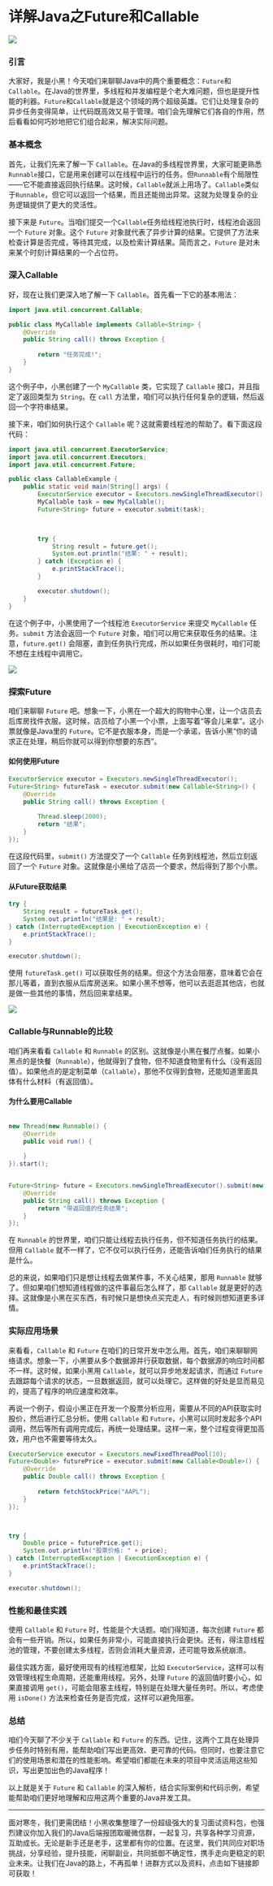 # 详解Java之Future和Callable 

[![](https://p3-juejin.byteimg.com/tos-cn-i-k3u1fbpfcp/03da3283dd4b444a81d4af576c6683fa~tplv-k3u1fbpfcp-jj-mark:3024:0:0:0:q75.awebp#?w=981&h=394&s=39436&e=png&b=ffffff)
](https://link.juejin.cn/?target=https%3A%2F%2Fimgse.com%2Fi%2FpisOocQ "https://imgse.com/i/pisOocQ")

### 引言

大家好，我是小黑！今天咱们来聊聊Java中的两个重要概念：`Future`和`Callable`。在Java的世界里，多线程和并发编程是个老大难问题，但也是提升性能的利器。`Future`和`Callable`就是这个领域的两个超级英雄。它们让处理复杂的异步任务变得简单，让代码既高效又易于管理。咱们会先理解它们各自的作用，然后看看如何巧妙地把它们组合起来，解决实际问题。

### 基本概念

首先，让我们先来了解一下 `Callable`。在Java的多线程世界里，大家可能更熟悉`Runnable`接口，它是用来创建可以在线程中运行的任务。但`Runnable`有个局限性——它不能直接返回执行结果。这时候，`Callable`就派上用场了。`Callable`类似于`Runnable`，但它可以返回一个结果，而且还能抛出异常。这就为处理复杂的业务逻辑提供了更大的灵活性。

接下来是 `Future`。当咱们提交一个`Callable`任务给线程池执行时，线程池会返回一个 `Future` 对象。这个 `Future` 对象就代表了异步计算的结果。它提供了方法来检查计算是否完成，等待其完成，以及检索计算结果。简而言之，`Future` 是对未来某个时刻计算结果的一个占位符。

### 深入Callable

好，现在让我们更深入地了解一下 `Callable`。首先看一下它的基本用法：

```java
import java.util.concurrent.Callable;

public class MyCallable implements Callable<String> {
    @Override
    public String call() throws Exception {
        
        return "任务完成!";
    }
}

```

这个例子中，小黑创建了一个 `MyCallable` 类，它实现了 `Callable` 接口，并且指定了返回类型为 `String`。在 `call` 方法里，咱们可以执行任何复杂的逻辑，然后返回一个字符串结果。

接下来，咱们如何执行这个 `Callable` 呢？这就需要线程池的帮助了。看下面这段代码：

```java
import java.util.concurrent.ExecutorService;
import java.util.concurrent.Executors;
import java.util.concurrent.Future;

public class CallableExample {
    public static void main(String[] args) {
        ExecutorService executor = Executors.newSingleThreadExecutor();
        MyCallable task = new MyCallable();
        Future<String> future = executor.submit(task);

        

        try {
            String result = future.get(); 
            System.out.println("结果: " + result);
        } catch (Exception e) {
            e.printStackTrace();
        }

        executor.shutdown();
    }
}

```

在这个例子中，小黑使用了一个线程池 `ExecutorService` 来提交 `MyCallable` 任务。`submit` 方法会返回一个 `Future` 对象，咱们可以用它来获取任务的结果。注意，`future.get()` 会阻塞，直到任务执行完成，所以如果任务很耗时，咱们可能不想在主线程中调用它。

[![](https://p3-juejin.byteimg.com/tos-cn-i-k3u1fbpfcp/be33fe72a3f149dd8dc2bbfb7512749d~tplv-k3u1fbpfcp-jj-mark:3024:0:0:0:q75.awebp#?w=975&h=703&s=26949&e=png&b=ffffff)
](https://link.juejin.cn/?target=https%3A%2F%2Fimgse.com%2Fi%2FpisOI1g "https://imgse.com/i/pisOI1g")

### 探索Future

咱们来聊聊 `Future` 吧。想象一下，小黑在一个超大的购物中心里，让一个店员去后库房找件衣服。这时候，店员给了小黑一个小票，上面写着“等会儿来拿”。这小票就像是Java里的 `Future`。它不是衣服本身，而是一个承诺，告诉小黑“你的请求正在处理，稍后你就可以得到你想要的东西”。

#### 如何使用Future

```java
ExecutorService executor = Executors.newSingleThreadExecutor();
Future<String> futureTask = executor.submit(new Callable<String>() {
    @Override
    public String call() throws Exception {
        
        Thread.sleep(2000);
        return "结果";
    }
});

```

在这段代码里，`submit()` 方法提交了一个 `Callable` 任务到线程池，然后立刻返回了一个 `Future` 对象。这就像是小黑给了店员一个要求，然后得到了那个小票。

#### 从Future获取结果

```java
try {
    String result = futureTask.get(); 
    System.out.println("结果是: " + result);
} catch (InterruptedException | ExecutionException e) {
    e.printStackTrace();
}

executor.shutdown();

```

使用 `futureTask.get()` 可以获取任务的结果。但这个方法会阻塞，意味着它会在那儿等着，直到衣服从后库房送来。如果小黑不想等，他可以去逛逛其他店，也就是做一些其他的事情，然后回来拿结果。

[![](https://p3-juejin.byteimg.com/tos-cn-i-k3u1fbpfcp/ed878c3e1e0b4b25aa08acf191a2dca4~tplv-k3u1fbpfcp-jj-mark:3024:0:0:0:q75.awebp#?w=928&h=885&s=30901&e=png&b=ffffff)
](https://link.juejin.cn/?target=https%3A%2F%2Fimgse.com%2Fi%2FpisO59S "https://imgse.com/i/pisO59S")

### Callable与Runnable的比较

咱们再来看看 `Callable` 和 `Runnable` 的区别。这就像是小黑在餐厅点餐。如果小黑点的是快餐（`Runnable`），他就得到了食物，但不知道食物里有什么（没有返回值）。如果他点的是定制菜单（`Callable`），那他不仅得到食物，还能知道里面具体有什么材料（有返回值）。

#### 为什么要用Callable

```java

new Thread(new Runnable() {
    @Override
    public void run() {
        
    }
}).start();


Future<String> future = Executors.newSingleThreadExecutor().submit(new Callable<String>() {
    @Override
    public String call() throws Exception {
        return "带返回值的任务结果";
    }
});

```

在 `Runnable` 的世界里，咱们只能让线程去执行任务，但不知道任务执行的结果。但用 `Callable` 就不一样了，它不仅可以执行任务，还能告诉咱们任务执行的结果是什么。

总的来说，如果咱们只是想让线程去做某件事，不关心结果，那用 `Runnable` 就够了。但如果咱们想知道线程做的这件事最后怎么样了，那 `Callable` 就是更好的选择。这就像是小黑在买东西，有时候只是想快点买完走人，有时候则想知道更多详情。

### 实际应用场景

来看看，`Callable` 和 `Future` 在咱们的日常开发中怎么用。首先，咱们来聊聊网络请求。想象一下，小黑要从多个数据源并行获取数据，每个数据源的响应时间都不一样。这时候，如果小黑用 `Callable`，就可以异步地发起请求，而通过 `Future` 去跟踪每个请求的状态，一旦数据返回，就可以处理它。这样做的好处是显而易见的，提高了程序的响应速度和效率。

再说一个例子，假设小黑正在开发一个股票分析应用，需要从不同的API获取实时股价，然后进行汇总分析。使用 `Callable` 和 `Future`，小黑可以同时发起多个API调用，然后等所有调用完成后，再统一处理结果。这样一来，整个过程变得更加高效，用户也不需要等待太久。

```java
ExecutorService executor = Executors.newFixedThreadPool(10);
Future<Double> futurePrice = executor.submit(new Callable<Double>() {
    @Override
    public Double call() throws Exception {
        
        return fetchStockPrice("AAPL");
    }
});



try {
    Double price = futurePrice.get(); 
    System.out.println("股票价格: " + price);
} catch (InterruptedException | ExecutionException e) {
    e.printStackTrace();
}

executor.shutdown();

```

### 性能和最佳实践

使用 `Callable` 和 `Future` 时，性能是个大话题。咱们得知道，每次创建 `Future` 都会有一些开销。所以，如果任务非常小，可能直接执行会更快。还有，得注意线程池的管理，不要创建太多线程，否则会消耗大量资源，还可能导致系统崩溃。

最佳实践方面，最好使用现有的线程池框架，比如 `ExecutorService`，这样可以有效管理线程生命周期，还能重用线程。另外，处理 `Future` 的返回值时要小心，如果直接调用 `get()`，可能会阻塞主线程，特别是在处理大量任务时。所以，考虑使用 `isDone()` 方法来检查任务是否完成，这样可以避免阻塞。

### 总结

咱们今天聊了不少关于 `Callable` 和 `Future` 的东西。记住，这两个工具在处理异步任务时特别有用，能帮助咱们写出更高效、更可靠的代码。但同时，也要注意它们的使用场景和潜在的性能影响。希望咱们都能在未来的项目中灵活运用这些知识，写出更加出色的Java程序！

以上就是关于 `Future` 和 `Callable` 的深入解析，结合实际案例和代码示例，希望能帮助咱们更好地理解和应用这两个重要的Java并发工具。

* * *

面对寒冬，我们更需团结！小黑收集整理了一份超级强大的复习面试资料包，也强烈建议你加入我们的Java后端报团取暖微信群，一起复习，共享各种学习资源，互助成长。无论是新手还是老手，这里都有你的位置。在这里，我们共同应对职场挑战，分享经验，提升技能，闲聊副业，共同抵御不确定性，携手走向更稳定的职业未来。让我们在Java的路上，不再孤单！进群方式以及资料，点击如下链接即可获取！

